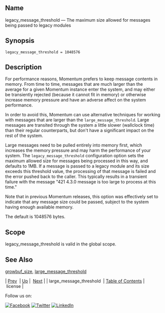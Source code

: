 <a name="conf.ref.legacy_message_threshold"></a>
## Name

legacy_message_threshold — The maximum size allowed for messages being passed to legacy modules

## Synopsis

`legacy_message_threshold = 1048576`

<a name="idp25085168"></a>
## Description

For performance reasons, Momentum prefers to keep message contents in memory. From time to time, messages that are much larger than the average for a given Momentum instance enter the system, and may either be transiently rejected (because it cannot fit in memory) or otherwise increase memory pressure and have an adverse affect on the system performance.

In order to avoid this, Momentum can use alternative techniques for working with messages that are larger than the `large_message_threshold`. Large messages are transited through the system a little slower (wallclock time) than their regular counterparts, but don't have a significant impact on the rest of the system.

Large messages need to be pulled entirely into memory first, which increases the memory pressure and may harm the performance of your system. The `legacy_message_threshold` configuration option sets the maximum allowed size for messages being processed in this way, and defaults to 1MB. If a message is passed to a legacy module and its size exceeds this threshold value, the processing of that message is failed and the error pushed back to the caller. This typically results in a transient failure with the message "421 4.3.0 message is too large to process at this time."

Note that in previous Momentum releases, this option was effectively set to indicate that any message size could be passed, subject to the system having enough available memory.

The default is 1048576 bytes.

<a name="idp25091168"></a>
## Scope

legacy_message_threshold is valid in the global scope.

<a name="idp25093008"></a>
## See Also

[growbuf_size](conf.ref.growbuf_size.php "growbuf_size"), [large_message_threshold](conf.ref.large_message_threshold.php "large_message_threshold")

| [Prev](conf.ref.large_message_threshold.php)  | [Up](config.options.ref.php) |  [Next](conf.ref.license.php) |
| large_message_threshold  | [Table of Contents](index.php) |  license |

Follow us on:

[![Facebook](https://support.messagesystems.com/images/icon-facebook.png)](http://www.facebook.com/messagesystems) [![Twitter](https://support.messagesystems.com/images/icon-twitter.png)](http://twitter.com/#!/MessageSystems) [![LinkedIn](https://support.messagesystems.com/images/icon-linkedin.png)](http://www.linkedin.com/company/message-systems)